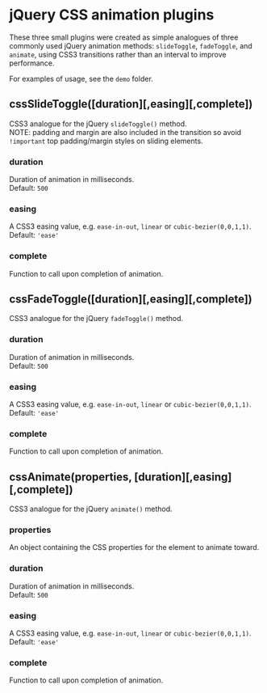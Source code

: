 # jQuery CSS animation plugins

These three small plugins were created as simple analogues of three commonly used jQuery animation methods: `slideToggle`, `fadeToggle`, and `animate`, using CSS3 transitions rather than an interval to improve performance.

For examples of usage, see the `demo` folder.

## cssSlideToggle([duration][,easing][,complete])

CSS3 analogue for the jQuery `slideToggle()` method.<br />
NOTE: padding and margin are also included in the transition so avoid `!important` top padding/margin styles on sliding elements.
### duration
Duration of animation in milliseconds.<br />
Default: `500`
### easing
A CSS3 easing value, e.g. `ease-in-out`, `linear` or `cubic-bezier(0,0,1,1)`.<br />
Default: `'ease'`
### complete
Function to call upon completion of animation.

## cssFadeToggle([duration][,easing][,complete])

CSS3 analogue for the jQuery `fadeToggle()` method.<br />
### duration
Duration of animation in milliseconds.<br />
Default: `500`
### easing
A CSS3 easing value, e.g. `ease-in-out`, `linear` or `cubic-bezier(0,0,1,1)`.<br />
Default: `'ease'`
### complete
Function to call upon completion of animation.

## cssAnimate(properties, [duration][,easing][,complete])

CSS3 analogue for the jQuery `animate()` method.<br />
### properties
An object containing the CSS properties for the element to animate toward.<br />
### duration
Duration of animation in milliseconds.<br />
Default: `500`
### easing
A CSS3 easing value, e.g. `ease-in-out`, `linear` or `cubic-bezier(0,0,1,1)`.<br />
Default: `'ease'`
### complete
Function to call upon completion of animation.
